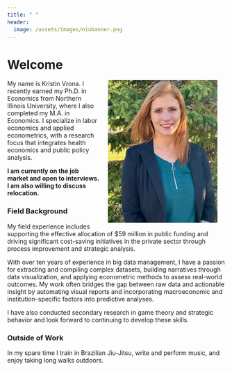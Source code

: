 ```yaml
---
title: " "
header:
  image: /assets/images/niubanner.png
---
```


# Welcome​

<img src="https://github.com/kristin-vrona/Kristin-Vrona-Portfolio/blob/master/assets/images/Envrion headshot.jpeg?raw=true" width="50%" hspace="20" align="right">

My name is Kristin Vrona. I recently earned my Ph.D. in Economics from Northern Illinois University, where I also completed my M.A. in Economics. I specialize in labor economics and applied econometrics, with a research focus that integrates health economics and public policy analysis.

**I am currently on the job market and open to interviews. I am also willing to discuss relocation.**

### Field Background

My field experience includes supporting the effective allocation of $59 million in public funding and driving significant cost-saving initiatives in the private sector through process improvement and strategic analysis.

With over ten years of experience in big data management, I have a passion for extracting and compiling complex datasets, building narratives through data visualization, and applying econometric methods to assess real-world outcomes. My work often bridges the gap between raw data and actionable insight by automating visual reports and incorporating macroeconomic and institution-specific factors into predictive analyses.

I have also conducted secondary research in game theory and strategic behavior and look forward to continuing to develop these skills.


### Outside of Work

In my spare time I train in Brazilian Jiu-Jitsu, write and perform music, and enjoy taking long walks outdoors.  
